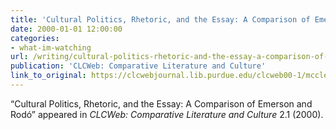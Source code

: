 ```yaml
---
title: 'Cultural Politics, Rhetoric, and the Essay: A Comparison of Emerson and Rodó'
date: 2000-01-01 12:00:00
categories: 
- what-im-watching
url: /writing/cultural-politics-rhetoric-and-the-essay-a-comparison-of-emerson-and-rodo/
publication: 'CLCWeb: Comparative Literature and Culture'
link_to_original: https://clcwebjournal.lib.purdue.edu/clcweb00-1/mcclennen00.html
---
```

“Cultural Politics, Rhetoric, and the Essay: A Comparison of Emerson and Rodó” appeared in <em>CLCWeb: Comparative Literature and Culture</em> 2.1 (2000).
